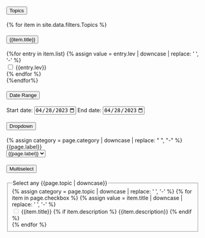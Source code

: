<div class="usa-accordion accordion">
  <h4 class="usa-accordion__heading">
    <button
      class="usa-accordion__button"
      aria-expanded="true"
      aria-controls="a1"
    >
      Topics
    </button>
  </h4>
  <div id="a1" class="usa-accordion__content usa-prose">
    <div class="usa-accordion accordion">
        {% for item in site.data.filters.Topics %}
            <h4 class="usa-accordion__heading">
                <button            
                class="usa-accordion__button"
                aria-expanded="false"
                aria-controls="b{{forloop.index}}">
                    {{item.title}}
                </button>
            </h4>
            <div id="b{{forloop.index}}" class="usa-accordion__content usa-prose">
              {%for entry in item.list}
                {% assign value = entry.lev | downcase | replace: ' ', '-' %}
                <div class="usa-checkbox">
                    <input class="usa-checkbox__input"
                    id="check-{{value}}"
                    type="checkbox"
                    name="{{category}}"
                    value="{{value}}"
                    />
                    <label class="usa-checkbox__label" for="check-{{value}}">
                        {{entry.lev}}
                    </label>
                </div>
              {% endfor %}
            </div>
        {%endfor%}
    </div>
  </div>
  <h4 class="usa-accordion__heading">
    <button
      class="usa-accordion__button"
      aria-expanded="false"
      aria-controls="a2"
    >
      Date Range
    </button>
  </h4>
  <div id="a2" class="usa-accordion__content usa-prose">
    <label for="start">Start date:</label>
    <input type="date" id="start" name="date-start"
          value="2023-04-28"
          min="1960-04-28" max="2023-04-28">
    </input>
    <label for="start">End date:</label>
    <input type="date" id="end" name="date-end"
          value="2023-04-28"
          min="1960-04-28" max="2023-04-28">
    </input>
  </div>
  <h4 class="usa-accordion__heading">
    <button
      class="usa-accordion__button"
      aria-expanded="false"
      aria-controls="a3"
    >
      Dropdown
    </button>
  </h4>
  <div id="a3" class="usa-accordion__content usa-prose">
    {% assign category = page.category | downcase | replace: " ", "-" %}
    <label class="usa-label" for="{{category}}">{{page.label}}</label>
    <div class="usa-combo-box">
    <select class="usa-select" name="{{category}}" id="{{category}}">
        <option value>{{page.label}}</option>
        {% for item in page.list %}
        {% assign value = item.value %}
        <option value="{{value | downcase}}">{{value}}</option>
        {% endfor %}
    </select>
    </div>
  </div>
  <h4 class="usa-accordion__heading">
    <button
      class="usa-accordion__button"
      aria-expanded="false"
      aria-controls="a4"
    >
      Multiselect
    </button>
  </h4>
  <div id="a4" class="usa-accordion__content usa-prose">
    <form class="usa-form">
        <fieldset class="usa-fieldset">
        <legend class="usa-legend">Select any {{page.topic | downcase}}</legend>
        {% assign category = page.topic | downcase | replace: ' ', '-' %}
        {% for item in page.checkbox %}
        {% assign value = item.title | downcase | replace: ' ', '-' %}
        <div class="usa-checkbox">
            <input
                {% if item.description %}
                class="usa-checkbox__input usa-checkbox__input--tile"
            {% else %}
                class="usa-checkbox__input"
            {% endif %}
            id="check-{{value}}"
            type="checkbox"
            name="{{category}}"
            value="{{value}}"
            {% if item.disabled %}
                disabled="disabled"
            {% endif %}
            />
            <label class="usa-checkbox__label" for="check-{{value}}">
                {{item.title}}
                {% if item.description %}
                    <span class="usa-checkbox__label-description">
                        {{item.description}}
                    </span>
                {% endif %}
            </label>
        </div>
        {% endfor %}
        </fieldset>
    </form>
  </div>
</div>

